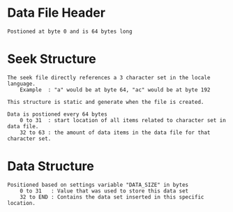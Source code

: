 # Data File Header
    Postioned at byte 0 and is 64 bytes long 
# Seek Structure
    The seek file directly references a 3 character set in the locale language.
        Example  : "a" would be at byte 64, "ac" would be at byte 192
        
    This structure is static and generate when the file is created.
     
    Data is postioned every 64 bytes
        0 to 31  : start location of all items related to character set in data file.
        32 to 63 : the amount of data items in the data file for that character set.
# Data Structure
    Positioned based on settings variable "DATA_SIZE" in bytes
        0 to 31   : Value that was used to store this data set
        32 to END : Contains the data set inserted in this specific location.